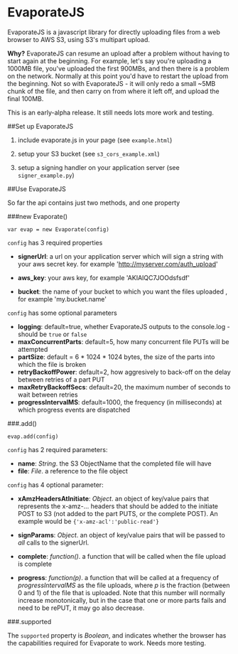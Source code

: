 EvaporateJS
===========

EvaporateJS is a javascript library for directly uploading files from a web browser to AWS S3, using S3's multipart upload. 

**Why?** EvaporateJS can resume an upload after a problem without having to start again at the beginning. For example, let's say you're uploading a 1000MB file, you've uploaded the first 900MBs, and then there is a problem on the network. Normally at this point you'd have to restart the upload from the beginning. Not so with EvaporateJS - it will only redo a small ~5MB chunk of the file, and then carry on from where it left off, and upload the final 100MB.     

This is an early-alpha release. It still needs lots more work and testing.


##Set up EvaporateJS


1. include evaporate.js in your page (see `example.html`)

2. setup your S3 bucket (see `s3_cors_example.xml`)

3. setup a signing handler on your application server (see `signer_example.py`)



##Use EvaporateJS


So far the api contains just two methods, and one property

###new Evaporate()

`var evap = new Evaporate(config)`


`config` has 3 required properties

* **signerUrl**:  a url on your application server which will sign a string with your aws secret key. for example 'http://myserver.com/auth_upload'

* **aws_key**:  your aws key, for example 'AKIAIQC7JOOdsfsdf'

* **bucket**:  the name of your bucket to which you want the files uploaded , for example 'my.bucket.name'


`config` has some optional parameters

* **logging**: default=true, whether EvaporateJS outputs to the console.log  - should be `true` or `false`
* **maxConcurrentParts**: default=5, how many concurrent file PUTs will be attempted
* **partSize**: default = 6 * 1024 * 1024 bytes, the size of the parts into which the file is broken
* **retryBackoffPower**: default=2, how aggresively to back-off on the delay between retries of a part PUT
* **maxRetryBackoffSecs**: default=20, the maximum number of seconds to wait between retries 
* **progressIntervalMS**: default=1000, the frequency (in milliseconds) at which progress events are dispatched


###.add()

`evap.add(config)`

`config` has 2 required parameters:

* **name**: _String_. the S3 ObjectName that the completed file will have
* **file**: _File_. a reference to the file object

`config` has 4 optional parameter:


* **xAmzHeadersAtInitiate**: _Object_. an object of key/value pairs that represents the x-amz-... headers that should be added to the initiate POST to S3 (not added to the part PUTS, or the complete POST). An example would be `{'x-amz-acl':'public-read'}`

* **signParams**: _Object_. an object of key/value pairs that will be passed to _all_ calls to the signerUrl. 

* **complete**: _function()_. a function that will be called when the file upload is complete

* **progress**: _function(p)_. a function that will be called at a frequency of _progressIntervalMS_ as the file uploads, where _p_ is the fraction (between 0 and 1) of the file that is uploaded. Note that this number will normally increase monotonically, but in the case that one or more parts fails and need to be rePUT, it may go also decrease.


###.supported

The `supported` property is _Boolean_, and indicates whether the browser has the capabilities required for Evaporate to work. Needs more testing.      
